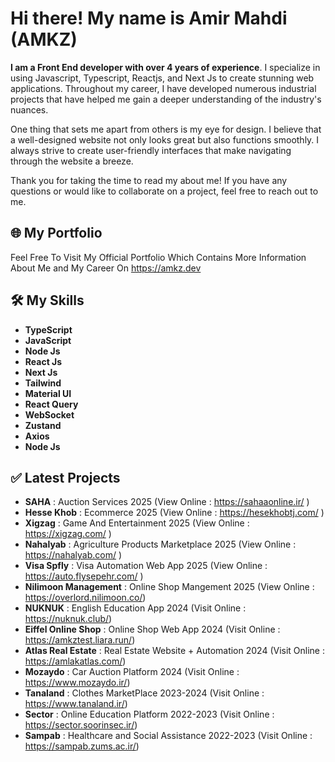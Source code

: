 


# Hi there! My name is Amir Mahdi (AMKZ)


**I am a Front End developer with over 4 years of experience**. I specialize in using Javascript, Typescript, Reactjs, and Next Js to create stunning web applications. Throughout my career, I have developed numerous industrial projects that have helped me gain a deeper understanding of the industry's nuances.

One thing that sets me apart from others is my eye for design. I believe that a well-designed website not only looks great but also functions smoothly. I always strive to create user-friendly interfaces that make navigating through the website a breeze.

Thank you for taking the time to read my about me! If you have any questions or would like to collaborate on a project, feel free to reach out to me.


## :globe_with_meridians: My Portfolio

Feel Free To Visit My Official Portfolio Which Contains More Information About Me and My Career On https://amkz.dev

## :hammer_and_wrench: My Skills

* **TypeScript**
* **JavaScript**
* **Node Js**
* **React Js**
* **Next Js**
* **Tailwind**
* **Material UI**
* **React Query**
* **WebSocket**
* **Zustand**
* **Axios**
* **Node Js**


## :white_check_mark: Latest Projects


* **SAHA** : Auction Services  2025 (View Online  : https://sahaaonline.ir/  )
* **Hesse Khob** : Ecommerce  2025 (View Online  : https://hesekhobtj.com/ )
* **Xigzag** : Game And Entertainment  2025 (View Online  : https://xigzag.com/ )
* **Nahalyab** : Agriculture Products Marketplace  2025 (View Online  : https://nahalyab.com/ )
* **Visa Spfly** : Visa Automation Web App  2025 (View Online  : https://auto.flysepehr.com/ )
* **Nilimoon Management** : Online Shop Mangement 2025 (View Online : https://overlord.nilimoon.co/)
* **NUKNUK** : English Education App 2024 (Visit Online : https://nuknuk.club/)
* **Eiffel Online Shop** : Online Shop Web App 2024 (Visit Online : https://amkztest.liara.run/)
* **Atlas Real Estate** : Real Estate Website + Automation 2024 (Visit Online : https://amlakatlas.com/)
* **Mozaydo** : Car Auction Platform 2024 (Visit Online : https://www.mozaydo.ir/)
* **Tanaland** : Clothes MarketPlace 2023-2024 (Visit Online : https://www.tanaland.ir/)
* **Sector** : Online Education Platform 2022-2023 (Visit Online : https://sector.soorinsec.ir/)
* **Sampab** : Healthcare and Social Assistance 2022-2023 (Visit Online : https://sampab.zums.ac.ir/)

 

